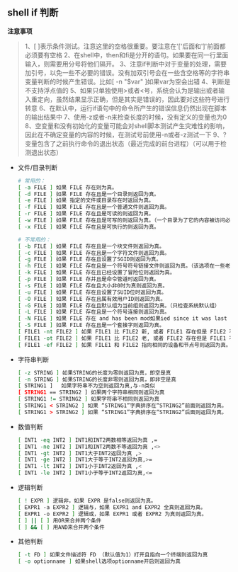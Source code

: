 ## shell if 判断

**注意事项**

> 1、[ ]表示条件测试。注意这里的空格很重要。要注意在'['后面和']'前面都必须要有空格
> 2、在shell中，then和fi是分开的语句。如果要在同一行里面输入，则需要用分号将他们隔开。
> 3、注意if判断中对于变量的处理，需要加引号，以免一些不必要的错误。没有加双引号会在一些含空格等的字符串变量判断的时候产生错误。比如[ -n "$var" ]如果var为空会出错
> 4、判断是不支持浮点值的
> 5、如果只单独使用>或者<号，系统会认为是输出或者输入重定向，虽然结果显示正确，但是其实是错误的，因此要对这些符号进行转意
> 6、在默认中，运行if语句中的命令所产生的错误信息仍然出现在脚本的输出结果中
> 7、使用-z或者-n来检查长度的时候，没有定义的变量也为0
> 8、空变量和没有初始化的变量可能会对shell脚本测试产生灾难性的影响，因此在不确定变量的内容的时候，在测试号前使用-n或者-z测试一下
> 9、? 变量包含了之前执行命令的退出状态（最近完成的前台进程）（可以用于检测退出状态）

- 文件/目录判断

  ```bash
  # 常用的：
  [ -a FILE ] 如果 FILE 存在则为真。
  [ -d FILE ] 如果 FILE 存在且是一个目录则返回为真。
  [ -e FILE ] 如果 指定的文件或目录存在时返回为真。
  [ -f FILE ] 如果 FILE 存在且是一个普通文件则返回为真。
  [ -r FILE ] 如果 FILE 存在且是可读的则返回为真。
  [ -w FILE ] 如果 FILE 存在且是可写的则返回为真。（一个目录为了它的内容被访问必然是可执行的）
  [ -x FILE ] 如果 FILE 存在且是可执行的则返回为真。
  
  # 不常用的：
  [ -b FILE ] 如果 FILE 存在且是一个块文件则返回为真。
  [ -c FILE ] 如果 FILE 存在且是一个字符文件则返回为真。
  [ -g FILE ] 如果 FILE 存在且设置了SGID则返回为真。
  [ -h FILE ] 如果 FILE 存在且是一个符号符号链接文件则返回为真。（该选项在一些老系统上无效）
  [ -k FILE ] 如果 FILE 存在且已经设置了冒险位则返回为真。
  [ -p FILE ] 如果 FILE 存并且是命令管道时返回为真。
  [ -s FILE ] 如果 FILE 存在且大小非0时为真则返回为真。
  [ -u FILE ] 如果 FILE 存在且设置了SUID位时返回为真。
  [ -O FILE ] 如果 FILE 存在且属有效用户ID则返回为真。
  [ -G FILE ] 如果 FILE 存在且默认组为当前组则返回为真。（只检查系统默认组）
  [ -L FILE ] 如果 FILE 存在且是一个符号连接则返回为真。
  [ -N FILE ] 如果 FILE 存在 and has been mod如果ied since it was last read则返回为真。
  [ -S FILE ] 如果 FILE 存在且是一个套接字则返回为真。
  [ FILE1 -nt FILE2 ] 如果 FILE1 比 FILE2 新, 或者 FILE1 存在但是 FILE2 不存在则返回为真。
  [ FILE1 -ot FILE2 ] 如果 FILE1 比 FILE2 老, 或者 FILE2 存在但是 FILE1 不存在则返回为真。
  [ FILE1 -ef FILE2 ] 如果 FILE1 和 FILE2 指向相同的设备和节点号则返回为真。
  ```

- 字符串判断

  ```bash
  [ -z STRING ] 如果STRING的长度为零则返回为真，即空是真
  [ -n STRING ] 如果STRING的长度非零则返回为真，即非空是真
  [ STRING1 ]　 如果字符串不为空则返回为真,与-n类似
  [ STRING1 == STRING2 ] 如果两个字符串相同则返回为真
  [ STRING1 != STRING2 ] 如果字符串不相同则返回为真
  [ STRING1 < STRING2 ] 如果 “STRING1”字典排序在“STRING2”前面则返回为真。
  [ STRING1 > STRING2 ] 如果 “STRING1”字典排序在“STRING2”后面则返回为真。
  ```

- 数值判断

  ```bash
  [ INT1 -eq INT2 ] INT1和INT2两数相等返回为真 ,=
  [ INT1 -ne INT2 ] INT1和INT2两数不等返回为真 ,<>
  [ INT1 -gt INT2 ] INT1大于INT2返回为真 ,>
  [ INT1 -ge INT2 ] INT1大于等于INT2返回为真,>=
  [ INT1 -lt INT2 ] INT1小于INT2返回为真 ,<
  [ INT1 -le INT2 ] INT1小于等于INT2返回为真,<=
  ```

- 逻辑判断

  ```bash
  [ ! EXPR ] 逻辑非，如果 EXPR 是false则返回为真。
  [ EXPR1 -a EXPR2 ] 逻辑与，如果 EXPR1 and EXPR2 全真则返回为真。
  [ EXPR1 -o EXPR2 ] 逻辑或，如果 EXPR1 或者 EXPR2 为真则返回为真。
  [ ] || [ ] 用OR来合并两个条件
  [ ] && [ ] 用AND来合并两个条件
  ```

- 其他判断

  ```bash
  [ -t FD ] 如果文件描述符 FD （默认值为1）打开且指向一个终端则返回为真
  [ -o optionname ] 如果shell选项optionname开启则返回为真
  ```